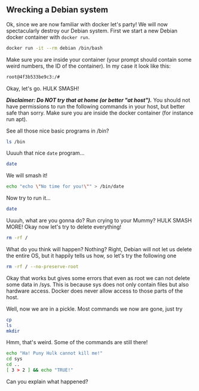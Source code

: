 ## Wrecking a Debian system

Ok, since we are now familiar with docker let's party! We will now spectacularly 
destroy our Debian system. First we start a new Debian docker container with
`docker run`.

```bash
docker run -it --rm debian /bin/bash
```

Make sure you are inside your container (your prompt should contain some weird
numbers, the ID of the container). In my case it look like this:

```bash
root@4f3b533be9c3:/# 
```

Okay, let's go. HULK SMASH!

***Disclaimer: Do NOT try that at home (or better "at host").*** You should not 
have permissions to run the following commands in your host, but better safe than
sorry. Make sure you are inside the docker container (for instance run apt).

See all those nice basic programs in /bin?

```bash
ls /bin
```

Uuuuh that nice `date` program...

```bash
date
```

We will smash it!

```bash
echo "echo \"No time for you!\"" > /bin/date
```

Now try to run it...

```bash
date
```

Uuuuh, what are you gonna do? Run crying to your Mummy?
HULK SMASH MORE! Okay now let's try to delete everything!

```bash
rm -rf /
```

What do you think will happen? Nothing? Right, Debian will not let us delete the
entire OS, but it happily tells us how, so let's try the following one

```bash
rm -rf / --no-preserve-root
```

Okay that works but gives some errors that even as root we can not delete some
data in /sys. This is because sys does not only contain files but also hardware
access. Docker does never allow access to those parts of the host.

Well, now we are in a pickle. Most commands we now are gone, just try

```bash
cp
ls
mkdir
```

Hmm, that's weird. Some of the commands are still there!

```bash
echo "Ha! Puny Hulk cannot kill me!"
cd sys
cd ..
[ 3 > 2 ] && echo "TRUE!" 
```

Can you explain what happened?
